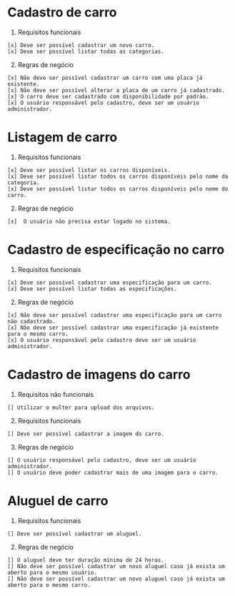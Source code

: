 # Cadastro de carro

  1. Requisitos funcionais

    [x] Deve ser possível cadastrar um novo carro.
    [x] Deve ser possível listar todas as categorias.

  2. Regras de negócio

    [x] Não deve ser possível cadastrar um carro com uma placa já existente.
    [x] Não deve ser possível alterar a placa de um carro já cadastrado. 
    [x] O carro deve ser cadastrado com disponibilidade por padrão.
    [x] O usuário responsável pelo cadastro, deve ser um usuário administrador.
  
# Listagem de carro

  1. Requisitos funcionais

    [x] Deve ser possível listar os carros disponíveis.
    [x] Deve ser possível listar todos os carros disponíveis pelo nome da categoria.
    [x] Deve ser possível listar todos os carros disponíveis pelo nome do carro.

  2. Regras de negócio

    [x]  O usuário não precisa estar logado no sistema.

# Cadastro de especificação no carro

  1. Requisitos funcionais

    [x] Deve ser possível cadastrar uma especificação para um carro.
    [x] Deve ser possível listar todas as especificações.

  2. Regras de negócio

    [x] Não deve ser possível cadastrar uma especificação para um carro não cadastrado.
    [x] Não deve ser possível cadastrar uma especificação já existente para o mesmo carro.
    [x] O usuário responsável pelo cadastro deve ser um usuário administrador.
    
# Cadastro de imagens do carro

  1. Requisitos não funcionais

    [] Utilizar o multer para upload dos arquivos.

  2. Requisitos funcionais

    [] Deve ser possível cadastrar a imagem do carro.
  
  3. Regras de negócio
 
    [] O usuário responsável pelo cadastro, deve ser um usuário administrador.
    [] O usuário deve poder cadastrar mais de uma imagem para o carro.


# Aluguel de carro

  1. Requisitos funcionais

    [] Deve ser possível cadastrar um aluguel.
  
  2. Regras de negócio

    [] O aluguel deve ter duração mínima de 24 horas.
    [] Não deve ser possível cadastrar um novo aluguel caso já exista um aberto para o mesmo usuário.
    [] Não deve ser possível cadastrar um novo aluguel caso já exista um aberto para o mesmo carro.